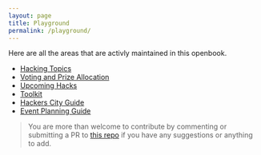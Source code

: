 ```yaml
---
layout: page
title: Playground
permalink: /playground/
---
```


Here are all the areas that are activly maintained in this openbook. 

- [Hacking Topics][Hacking Topics]
- [Voting and Prize Allocation][Voting and Prize Allocation]
- [Upcoming Hacks][Upcoming Hacks]
- [Toolkit][Toolkit]
- [Hackers City Guide][Hackers City Guide]
- [Event Planning Guide][Event Planning]

> You are more than welcome to contribute by commenting or submitting a PR to [this repo][repo] if you have any suggestions or anything to add.

[repo]: https://github.com/dorahacksglobal/Hackathon-Playbook
[Hacking Topics]: https://momohou21.github.io/hackathon-openbook/playground/2021/10/29/topics.html
[Voting and Prize Allocation]: https://momohou21.github.io/hackathon-openbook/playground/2021/10/29/voting.html
[Upcoming Hacks]: https://momohou21.github.io/hackathon-openbook/playground/2021/10/29/upcoming-hacks.html
[Toolkit]: https://momohou21.github.io/hackathon-openbook/playground/2021/10/29/toolkits.html
[Event Planning]: https://momohou21.github.io/hackathon-openbook/jekyll/update/2021/10/29/event-planning.html
[Hackers City Guide]: https://momohou21.github.io/hackathon-openbook/jekyll/update/2021/10/31/city-guide.html

